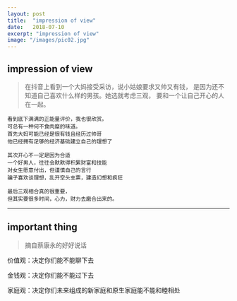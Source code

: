 ```yaml
---
layout: post
title:  "impression of view"
date:   2018-07-10
excerpt: "impression of view"
image: "/images/pic02.jpg"
---
```


## impression of view


> 在抖音上看到一个大妈接受采访，说小姑娘要求又帅又有钱，
是因为还不知道自己喜欢什么样的男孩。她选就考虑三观，
要和一个让自己开心的人在一起。

```
看到底下满满的正能量评价，我也很欣赏。
可总有一种何不食肉糜的味道。
首先大妈可能已经是很有钱且经历过帅哥
他已经拥有足够的经济基础建立自己的理想了

其次开心不一定是因为合适
一个好男人，往往会默默得积累财富和技能
对女生愿意付出，但谨慎自己的言行
骗子喜欢谈理想，乱开空头支票，建造幻想和疯狂

最后三观相合真的很重要，
但其实要很多时间，心力，财力去磨合出来的。
```

---


## important thing 

> 摘自蔡康永的好好说话

价值观：决定你们能不能聊下去

金钱观：决定你们能不能过下去

家庭观：决定你们未来组成的新家庭和原生家庭能不能和睦相处
